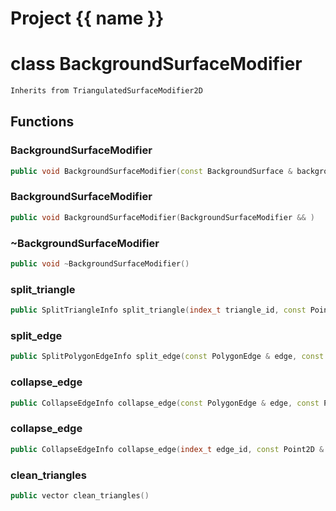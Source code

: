 <script setup>
import {useRoute} from 'vitepress'
const {path} = useRoute()
const tokens = path.split('/')
const words = tokens[2].split('-');
for (let i = 0; i < words.length; i++) {
    words[i] = words[i].charAt(0).toUpperCase() + words[i].slice(1);
    words[i] = words[i].replace('geode', 'Geode')
}
const name = words.join('-');
</script>
# Project {{ name }}

# class BackgroundSurfaceModifier


```cpp
Inherits from TriangulatedSurfaceModifier2D
```



## Functions

### BackgroundSurfaceModifier

```cpp
public void BackgroundSurfaceModifier(const BackgroundSurface & background, BackgroundSurfaceBuilder & background_builder, TriangulatedSurfaceBuilder2D & builder)
```


### BackgroundSurfaceModifier

```cpp
public void BackgroundSurfaceModifier(BackgroundSurfaceModifier && )
```


### ~BackgroundSurfaceModifier

```cpp
public void ~BackgroundSurfaceModifier()
```


### split_triangle

```cpp
public SplitTriangleInfo split_triangle(index_t triangle_id, const Point2D & point)
```


### split_edge

```cpp
public SplitPolygonEdgeInfo split_edge(const PolygonEdge & edge, const Point2D & point)
```


### collapse_edge

```cpp
public CollapseEdgeInfo collapse_edge(const PolygonEdge & edge, const Point2D & point)
```


### collapse_edge

```cpp
public CollapseEdgeInfo collapse_edge(index_t edge_id, const Point2D & point)
```


### clean_triangles

```cpp
public vector clean_triangles()
```





